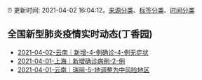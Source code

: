 :alarm_clock: 更新时间: 2021-04-02 16:04:12。[来源分类](../README.md)、[标签分类](../TAGS.md)、[时间分类](../TIMELINE.md)

## 全国新型肺炎疫情实时动态(丁香园)




- [2021-04-02-云南｜新增-4-例确诊-4-例无症状](http://ynswsjkw.yn.gov.cn/wjwWebsite/web/doc/UU161732885300831793) 
- [2021-04-01-上海｜新增确诊病例-2-例](http://app.cctv.com/special/cportal/detail/arti/index.html?id=ArtiLcHQCpJMuCOnxtTtTaf4210402&isfromapp=1) 
- [2021-04-01-云南｜瑞丽-5-地调整为中风险地区](http://app.cctv.com/special/cportal/detail/arti/index.html?id=ArtinXExm5ARgVlieG11EuPr210401&isfromapp=1) 